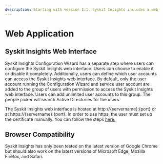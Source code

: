 ```yaml
---
description: Starting with version 1.1, Syskit Insights includes a web interface. It enables users to access all the functions of Syskit Insights using any web browser.
---
```


# Web Application

## Syskit Insights Web Interface

Syskit Insights Configuration Wizard has a separate step where users can configure the Syskit Insights web interface. Users can choose to enable it or disable it completely. Additionally, users can define which user accounts can access the Syskit Insights web interface. By default, only the user account running the Configuration Wizard and service user account are added to the group of users with permission to access the Syskit Insights web interface. Users can add unlimited user accounts to this group. The people picker will search Active Directories for the users.

The Syskit Insights web interface is hosted at http://{servername}:{port} or at https://{servername}:{port}. In order to use https, the user must set up the certificate manually. You can follow the steps [here.](../how-to/set-up-https.md)

## Browser Compatibility

Syskit Insights has only been tested on the latest version of Google Chrome but should also work on the latest versions of Microsoft Edge, Mozilla Firefox, and Safari.


